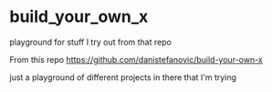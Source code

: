# build_your_own_x
playground for stuff I try out from that repo

From this repo
https://github.com/danistefanovic/build-your-own-x

just a playground of different projects in there that I'm trying

